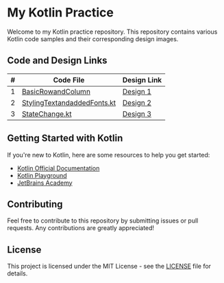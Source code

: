 # My Kotlin Practice

Welcome to my Kotlin practice repository. This repository contains various Kotlin code samples and their corresponding design images.

## Code and Design Links

| #   | Code File | Design Link |
|-----|-----------|-------------|
| 1   | [BasicRowandColumn](./kotine_practice/BasicRowandColumn) | [Design 1](./Design/Design1.png) |
| 2   | [StylingTextandaddedFonts.kt](./kotine_practice/StateChange.kt) | [Design 2](./Design/Design2.png) |
| 3   | [StateChange.kt](./kotine_practice/StylingTextandaddedFonts.kt) | [Design 3](./)|


## Getting Started with Kotlin

If you're new to Kotlin, here are some resources to help you get started:

- [Kotlin Official Documentation](https://kotlinlang.org/docs/home.html)
- [Kotlin Playground](https://play.kotlinlang.org/)
- [JetBrains Academy](https://www.jetbrains.com/academy/)

## Contributing

Feel free to contribute to this repository by submitting issues or pull requests. Any contributions are greatly appreciated!

## License

This project is licensed under the MIT License - see the [LICENSE](LICENSE) file for details.
